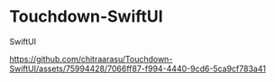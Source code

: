 # Touchdown-SwiftUI
SwiftUI

https://github.com/chitraarasu/Touchdown-SwiftUI/assets/75994428/7066ff87-f994-4440-9cd6-5ca9cf783a41
